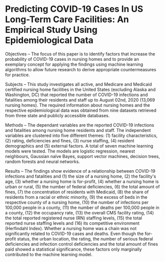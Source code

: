 # Predicting COVID-19 Cases In US Long-Term Care Facilities: An Empirical Study Using Epidemiological Data

Objectives – The focus of this paper is to identify factors that increase the probability of COVID-19 cases in nursing homes and to provide an exemplary concept for applying the findings using machine learning algorithms to allow future research to derive appropriate countermeasures for practice.

Subjects – This study investigates all active, and Medicare and Medicaid certified nursing home facilities in the United States (excluding Alaska and Washington, DC) that reported the number of COVID-19 infections and fatalities among their residents and staff up to August 02nd, 2020 (13,069 nursing homes). The required information about nursing homes and the respective epidemiological data was obtained from nine datasets retrieved from three state and publicly accessible databases.

Methods – The dependant variables are the reported COVID-19 infections and fatalities among nursing home residents and staff. The independent variables are clustered into five different themes: (1) facility characteristics, (2) rating, deficiencies and fines, (3) nurse staffing, (4) resident demographics and (5) external factors. A total of seven machine learning models were tested. The models are logistic regression, nearest neighbours, Gaussian naïve Bayes, support vector machines, decision trees, random forests and neural networks.

Results – The findings show evidence of a relationship between COVID-19 infections and fatalities and (1) the size of a nursing home, (2) the facility's age, (3) whether a nursing home is for-profit, (4) whether a nursing home is urban or rural, (5) the number of federal deficiencies, (6) the total amount of fines, (7) the concentration of residents with Medicaid, (8) the share of residents from a racial or ethnic minority, (9) the excess of beds in the respective county of a nursing home, (10) the number of infections per 100,000 people in a county, (11) the number of deaths per 100,000 people in a county, (12) the occupancy rate, (13) the overall CMS facility rating, (14) the total reported registered nurse (RN) staffing levels, (15) the total reported nurse staffing levels and (16) its competitive environment (Herfindahl Index). Whether a nursing home was a chain was not significantly related to COVID-19 cases and deaths. Even though the for-profit status, the urban location, the rating, the number of serious federal deficiencies and infection control deficiencies and the total amount of fines paid showed a statistical significance, these factors only marginally contributed to the machine learning model.
